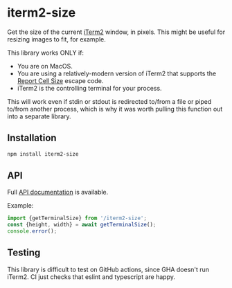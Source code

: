 # iterm2-size

Get the size of the current [iTerm2](https://iterm2.com/) window, in pixels.
This might be useful for resizing images to fit, for example.

This library works ONLY if:

- You are on MacOS.
- You are using a relatively-modern version of iTerm2 that supports the
  [Report Cell Size](https://iterm2.com/documentation-escape-codes.html)
  escape code.
- iTerm2 is the controlling terminal for your process.

This will work even if stdin or stdout is redirected to/from a file or piped
to/from another process, which is why it was worth pulling this function out
into a separate library.

## Installation

```sh
npm install iterm2-size
```

## API

Full [API documentation](http://hildjj.github.io/iterm2-size/) is available.

Example:

```js
import {getTerminalSize} from '/iterm2-size';
const {height, width} = await getTerminalSize();
console.error();
```

## Testing

This library is difficult to test on GitHub actions, since GHA doesn't run
iTerm2.  CI just checks that eslint and typescript are happy.

